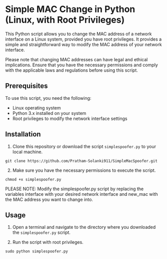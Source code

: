 # Simple MAC Change in Python (Linux, with Root Privileges)

This Python script allows you to change the MAC address of a network interface on a Linux system, provided you have root privileges. It provides a simple and straightforward way to modify the MAC address of your network interface.

Please note that changing MAC addresses can have legal and ethical implications. Ensure that you have the necessary permissions and comply with the applicable laws and regulations before using this script.

## Prerequisites

To use this script, you need the following:

- Linux operating system
- Python 3.x installed on your system
- Root privileges to modify the network interface settings

## Installation

1. Clone this repository or download the script `simplespoofer.py` to your local machine.

```
git clone https://github.com/Pratham-Solanki911/SimpleMacSpoofer.git
```
2. Make sure you have the necessary permissions to execute the script.

```
chmod +x simplespoofer.py
```

PLEASE NOTE:	Modify the simplespoofer.py script by replacing the variables interface with your desired network interface and new_mac with the MAC address you want to change into.
## Usage

1. Open a terminal and navigate to the directory where you downloaded the `simplespoofer.py` script.

2. Run the script with root privileges.

```
sudo python simplespoofer.py
```

